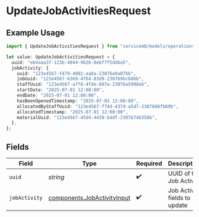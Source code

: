 # UpdateJobActivitiesRequest

## Example Usage

```typescript
import { UpdateJobActivitiesRequest } from "servicem8/models/operations";

let value: UpdateJobActivitiesRequest = {
  uuid: "eb4aaa37-123b-4044-9b26-0ebf7f5ddba5",
  jobActivity: {
    uuid: "123e4567-f479-4802-aa8a-23076e0a07bb",
    jobUuid: "123e4567-6369-4f64-83d9-230769bcb86b",
    staffUuid: "123e4567-a7f8-4fde-897e-23076a5998eb",
    startDate: "2025-07-01 12:00:00",
    endDate: "2025-07-01 12:00:00",
    hasBeenOpenedTimestamp: "2025-07-01 12:00:00",
    allocatedByStaffUuid: "123e4567-f74d-437d-a5d7-2307660fb69b",
    allocatedTimestamp: "2025-07-01 12:00:00",
    materialUuid: "123e4567-45d4-4439-bddf-23076746356b",
  },
};
```

## Fields

| Field                                                                      | Type                                                                       | Required                                                                   | Description                                                                |
| -------------------------------------------------------------------------- | -------------------------------------------------------------------------- | -------------------------------------------------------------------------- | -------------------------------------------------------------------------- |
| `uuid`                                                                     | *string*                                                                   | :heavy_check_mark:                                                         | UUID of the Job Activity                                                   |
| `jobActivity`                                                              | [components.JobActivityInput](../../models/components/jobactivityinput.md) | :heavy_check_mark:                                                         | Job Activity fields to update                                              |